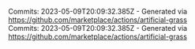 Commits: 2023-05-09T20:09:32.385Z - Generated via https://github.com/marketplace/actions/artificial-grass
<br>
Commits: 2023-05-09T20:09:32.385Z - Generated via https://github.com/marketplace/actions/artificial-grass
<br>
